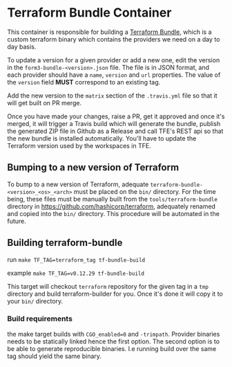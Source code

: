 # Terraform Bundle Container

This container is responsible for building a [Terraform Bundle](https://github.com/hashicorp/terraform/tree/master/tools/terraform-bundle), which
is a custom terraform binary which contains the providers we need on a day to day basis.

To update a version for a given provider or add a new one, edit the version in the `form3-bundle-<version>.json` file. The file is in JSON
format, and each provider should have a `name`, `version` and `url` properties.
The value of the `version` field **MUST** correspond to an existing tag.

Add the new version to the `matrix` section of the `.travis.yml` file so that it will get built on PR merge.

Once you have made your changes, raise a PR, get
it approved and once it's merged, it will trigger a Travis build which will generate the bundle, publish the generated ZIP file in Github as a Release
and call TFE's REST api so that the new bundle is installed automatically. You'll have to update the Terraform
version used by the workspaces in TFE.

## Bumping to a new version of Terraform

To bump to a new version of Terraform, adequate `terraform-bundle-<version>_<os>_<arch>` must be placed on the `bin/` directory.
For the time being, these files must be manually built from the `tools/terraform-bundle` directory in https://github.com/hashicorp/terraform, adequately renamed and copied into the `bin/` directory.
This procedure will be automated in the future.

## Building terraform-bundle

run `make TF_TAG=terraform_tag tf-bundle-build`

example `make TF_TAG=v0.12.29 tf-bundle-build`

This target will checkout `terraform` repository for the given tag in
a `tmp` directory and build terraform-builder for you. Once it's done
it will copy it to your `bin/` directory.

### Build requirements

the make target builds with `CGO_enabled=0` and `-trimpath`. Provider
binaries needs to be statically linked hence the first option. The
second option is to be able to generate reproducible binaries. I.e
running build over the same tag should yield the same binary.
